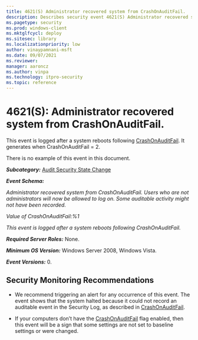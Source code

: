 ```yaml
---
title: 4621(S) Administrator recovered system from CrashOnAuditFail. 
description: Describes security event 4621(S) Administrator recovered system from CrashOnAuditFail.
ms.pagetype: security
ms.prod: windows-client
ms.mktglfcycl: deploy
ms.sitesec: library
ms.localizationpriority: low
author: vinaypamnani-msft
ms.date: 09/07/2021
ms.reviewer: 
manager: aaroncz
ms.author: vinpa
ms.technology: itpro-security
ms.topic: reference
---
```


# 4621(S): Administrator recovered system from CrashOnAuditFail.



This event is logged after a system reboots following [CrashOnAuditFail](/previous-versions/windows/it-pro/windows-2000-server/cc963220(v=technet.10)?f=255&MSPPError=-2147217396). It generates when CrashOnAuditFail = 2.

There is no example of this event in this document.

***Subcategory:***&nbsp;[Audit Security State Change](audit-security-state-change.md)

***Event Schema:***

*Administrator recovered system from CrashOnAuditFail. Users who are not administrators will now be allowed to log on. Some auditable activity might not have been recorded.*

*Value of CrashOnAuditFail:%1*

*This event is logged after a system reboots following CrashOnAuditFail.*

***Required Server Roles:*** None.

***Minimum OS Version:*** Windows Server 2008, Windows Vista.

***Event Versions:*** 0.

## Security Monitoring Recommendations

-   We recommend triggering an alert for any occurrence of this event. The event shows that the system halted because it could not record an auditable event in the Security Log, as described in [CrashOnAuditFail](/previous-versions/windows/it-pro/windows-2000-server/cc963220(v=technet.10)?f=255&MSPPError=-2147217396).

-   If your computers don’t have the [CrashOnAuditFail](/previous-versions/windows/it-pro/windows-2000-server/cc963220(v=technet.10)?f=255&MSPPError=-2147217396) flag enabled, then this event will be a sign that some settings are not set to baseline settings or were changed.